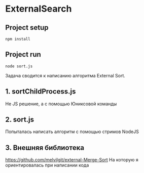 # ExternalSearch
## Project setup
```
npm install
```
## Project run
```
node sort.js
```
Задача сводится к написанию алгоритма External Sort.
## 1. sortChildProcess.js
Не JS решение, а с помощью Юниксовой команды
## 2. sort.js
Попыталась написать алгоритм с помощью стримов NodeJS
## 3. Внешняя библиотека
https://github.com/melvilgit/external-Merge-Sort
На которую я ориентировалась при написании кода
